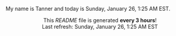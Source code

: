 My name is Tanner and today is Sunday, January 26, 1:25 AM EST.

<p align="center">This <i>README</i> file is generated <b>every 3 hours</b>!</br>Last refresh: Sunday, January 26, 1:25 AM EST<br /></p>
